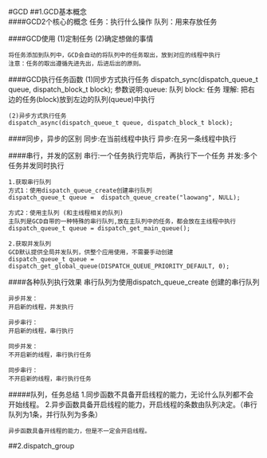 #GCD
##1.GCD基本概念  
####GCD2个核心的概念
	任务：执行什么操作
	队列：用来存放任务

####GCD使用
	(1)定制任务
	(2)确定想做的事情
	
	将任务添加到队列中，GCD会自动的将队列中的任务取出，放到对应的线程中执行
	注意：任务的取出遵循先进先出，后进后出的原则。

####GCD执行任务函数
	(1)同步方式执行任务 
	dispatch_sync(dispatch_queue_t queue, dispatch_block_t block);
	参数说明:queue: 队列
			block: 任务
	理解: 把右边的任务(block)放到左边的队列(queue)中执行
	
	(2)异步方式执行任务
	dispatch_async(dispatch_queue_t queue, dispatch_block_t block);
	
####同步，异步的区别
	同步:在当前线程中执行
	异步:在另一条线程中执行
	
####串行，并发的区别
	串行:一个任务执行完毕后，再执行下一个任务
	并发:多个任务并发同时执行
	
	1.获取串行队列
	方式1：使用dispatch_queue_create创建串行队列
	dispatch_queue_t queue =  dispatch_queue_create("laowang", NULL);
	
	方式2：使用主队列 (和主线程相关的队列)
	主队列是GCD自带的一种特殊的串行队列,放在主队列中的任务，都会放在主线程中执行
	dispatch_queue_t queue = dispatch_get_main_queue();
	
	2.获取并发队列
	GCD默认提供全局并发队列，供整个应用使用，不需要手动创建
	dispatch_queue_t queue = dispatch_get_global_queue(DISPATCH_QUEUE_PRIORITY_DEFAULT, 0);
	
####各种队列执行效果
	串行队列为使用dispatch_queue_create 创建的串行队列
	
	异步并发：
	开启新的线程，并发执行
	
	异步串行：
	开启新的线程，串行执行
	
	同步并发：
	不开启新的线程，串行执行任务
	
	同步串行：
	不开启新的线程，串行执行任务

#####队列，任务总结
	1.同步函数不具备开启线程的能力，无论什么队列都不会开始线程。
	2.异步函数具备开启线程的能力，开启线程的条数由队列决定。（串行队列为1条，并行队列为多条）
	
	异步函数具备开线程的能力，但是不一定会开启线程。
	
##2.dispatch_group
